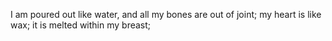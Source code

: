 I am poured out like water, and all my bones are out of joint; my heart is like wax; it is melted within my breast;
